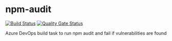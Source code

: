 # npm-audit
[![Build Status](https://dev.azure.com/jonas1111/jonas1111/_apis/build/status/jonsth131.npm-audit?branchName=master)](https://dev.azure.com/jonas1111/jonas1111/_build/latest?definitionId=1&branchName=master) [![Quality Gate Status](https://sonarcloud.io/api/project_badges/measure?project=jonsth131_npm-audit&metric=alert_status)](https://sonarcloud.io/dashboard?id=jonsth131_npm-audit)

Azure DevOps build task to run npm audit and fail if vulnerabilities are found
